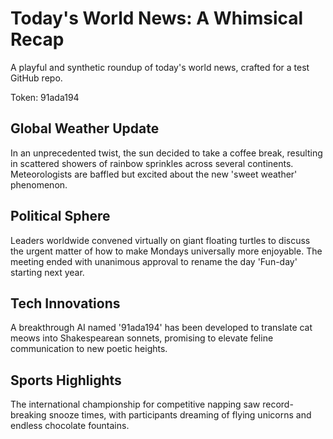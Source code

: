 # Today's World News: A Whimsical Recap

A playful and synthetic roundup of today's world news, crafted for a test GitHub repo.

Token: 91ada194

## Global Weather Update

In an unprecedented twist, the sun decided to take a coffee break, resulting in scattered showers of rainbow sprinkles across several continents. Meteorologists are baffled but excited about the new 'sweet weather' phenomenon.

## Political Sphere

Leaders worldwide convened virtually on giant floating turtles to discuss the urgent matter of how to make Mondays universally more enjoyable. The meeting ended with unanimous approval to rename the day 'Fun-day' starting next year.

## Tech Innovations

A breakthrough AI named '91ada194' has been developed to translate cat meows into Shakespearean sonnets, promising to elevate feline communication to new poetic heights.

## Sports Highlights

The international championship for competitive napping saw record-breaking snooze times, with participants dreaming of flying unicorns and endless chocolate fountains.